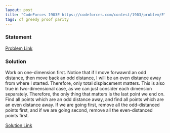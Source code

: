 ```yaml
---
layout: post
title: "CodeForces 1903E https://codeforces.com/contest/1903/problem/E"
tags: cf greedy proof parity
---
```


### Statement 

[Problem Link](https://codeforces.com/contest/1903/problem/E)

### Solution

Work on one-dimension first. Notice that if I move forwawrd an odd distance, then move back an odd distance, I will be an even distance away from where I started. Therefore, only total displacement matters. This is also true in two-dimensional case, as we can just consider each dimension separately. Therefore, the only thing that matters is the last point we end on. Find all points which are an odd distance away, and find all points which are an even distance away. If we are going first, remove all the odd-distanced points first, and if we are going second, remove all the even-distanced points first.

[Solution Link](https://codeforces.com/contest/1903/submission/277595490)